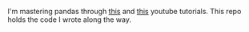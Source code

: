I'm mastering pandas through [this](https://www.youtube.com/watch?v=gtjxAH8uaP0) and [this](https://www.youtube.com/watch?v=ZyhVh-qRZPA&list=PL-osiE80TeTsWmV9i9c58mdDCSskIFdDS&pp=iAQB) youtube tutorials. This repo holds the code I wrote along the way.
